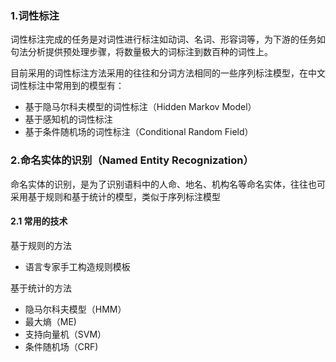 

### 1.词性标注

词性标注完成的任务是对词性进行标注如动词、名词、形容词等，为下游的任务如句法分析提供预处理步骤，将数量极大的词标注到数百种的词性上。

目前采用的词性标注方法采用的往往和分词方法相同的一些序列标注模型，在中文词性标注中常用到的模型有：

- 基于隐马尔科夫模型的词性标注（Hidden Markov Model）
- 基于感知机的词性标注
- 基于条件随机场的词性标注（Conditional Random Field）

### 2.命名实体的识别（Named Entity Recognization）

命名实体的识别，是为了识别语料中的人命、地名、机构名等命名实体，往往也可采用基于规则和基于统计的模型，类似于序列标注模型

#### 2.1 常用的技术

基于规则的方法

- 语言专家手工构造规则模板

基于统计的方法

- 隐马尔科夫模型（HMM）
- 最大熵（ME)
- 支持向量机（SVM）
- 条件随机场（CRF)



